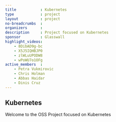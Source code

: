 ```yaml
---
title           : Kubernetes
type            : project
layout          : project
no-breadcrumbs  :
organizers      :
description     : Project focused on Kubernetes
sponsor         : Glasswall
highlight_videos:
    - 8DibAD9g-bc
    - X5J5IQHBJP0
    - zlWLuUPODW8
    - wPoWU7o1OFg
active_members  :
    - Petra Vukmirovic
    - Chris Holman
    - Abbas Haidar
    - Dinis Cruz
---
```


## Kubernetes

Welcome to the OSS Project focused on Kubernetes